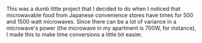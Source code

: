 This was a dumb little project that I decided to do when I noticed that microwavable food from Japanese convenience stores have times for 500 and 1500 watt microwaves. Since there can be a lot of variance in a microwave's power (the microwave in my apartment is 700W, for instance), I made this to make time conversions a little bit easier.